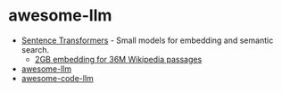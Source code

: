 # awesome-llm

- [Sentence Transformers](https://www.sbert.net/docs/sentence_transformer/pretrained_models.html) - Small models for embedding and semantic search.
  - [2GB embedding for 36M Wikipedia passages](https://gpt3experiments.substack.com/p/building-a-vector-database-in-2gb)
- [awesome-llm](https://github.com/Hannibal046/Awesome-LLM/blob/main/README.md)
- [awesome-code-llm](https://github.com/huybery/Awesome-Code-LLM/blob/main/README.md)
